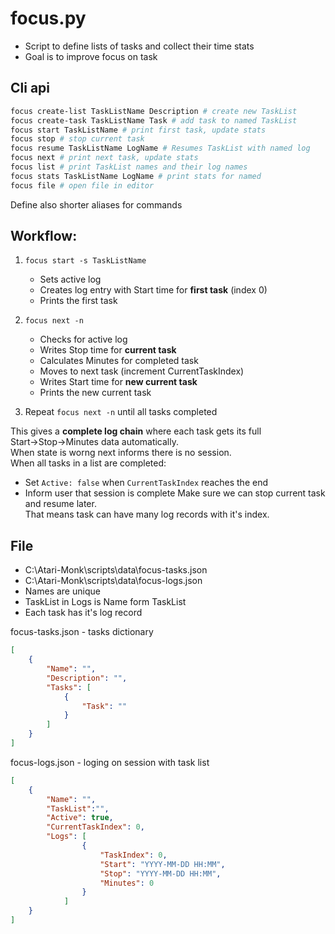 # focus.py

- Script to define lists of tasks and collect their time stats
- Goal is to improve focus on task

## Cli api

```sh
focus create-list TaskListName Description # create new TaskList
focus create-task TaskListName Task # add task to named TaskList
focus start TaskListName # print first task, update stats
focus stop # stop current task
focus resume TaskListName LogName # Resumes TaskList with named log
focus next # print next task, update stats
focus list # print TaskList names and their log names
focus stats TaskListName LogName # print stats for named
focus file # open file in editor
```

Define also shorter aliases for commands

## Workflow:
1. `focus start -s TaskListName`
   - Sets active log
   - Creates log entry with Start time for **first task** (index 0)
   - Prints the first task

2. `focus next -n`
   - Checks for active log 
   - Writes Stop time for **current task**
   - Calculates Minutes for completed task
   - Moves to next task (increment CurrentTaskIndex)
   - Writes Start time for **new current task**
   - Prints the new current task

3. Repeat `focus next -n` until all tasks completed

This gives a **complete log chain** where each task gets its full Start→Stop→Minutes data automatically.  
When state is worng next informs there is no session.  
When all tasks in a list are completed:
- Set `Active: false` when `CurrentTaskIndex` reaches the end
- Inform user that session is complete
Make sure we can stop current task and resume later.  
That means task can have many log records with it's index.

## File

- C:\Atari-Monk\scripts\data\focus-tasks.json
- C:\Atari-Monk\scripts\data\focus-logs.json
- Names are unique
- TaskList in Logs is Name form TaskList
- Each task has it's log record

focus-tasks.json - tasks dictionary

```json
[
    {
        "Name": "",
        "Description": "",
        "Tasks": [
            {
                "Task": ""
            }
        ]
    }
]
```

focus-logs.json - loging on session with task list

```json
[
    {
        "Name": "",
        "TaskList":"",
        "Active": true,
        "CurrentTaskIndex": 0,
        "Logs": [
                {
                    "TaskIndex": 0, 
                    "Start": "YYYY-MM-DD HH:MM",
                    "Stop": "YYYY-MM-DD HH:MM",
                    "Minutes": 0
                }
            ]
    }
]
```
